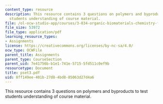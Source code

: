 ```yaml
---
content_type: resource
description: This resource contains 3 questions on polymers and byproducts to test
  students understanding of course material.
file: /ol-ocw-studio-app/courses/3-034-organic-biomaterials-chemistry-fall-2005/8ff149ee401b27d84bd885063d27d4a6_pset3.pdf
file_size: 53972
file_type: application/pdf
learning_resource_types:
- Assignments
license: https://creativecommons.org/licenses/by-nc-sa/4.0/
ocw_type: OCWFile
parent_title: Assignments
parent_type: CourseSection
parent_uid: 7e41756b-b1e1-741e-5715-5fd511c0ef9b
resourcetype: Document
title: pset3.pdf
uid: 8ff149ee-401b-27d8-4bd8-85063d27d4a6
---
```

This resource contains 3 questions on polymers and byproducts to test students understanding of course material.